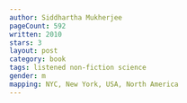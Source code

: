 ```yaml
---
author: Siddhartha Mukherjee
pageCount: 592
written: 2010
stars: 3
layout: post
category: book
tags: listened non-fiction science
gender: m
mapping: NYC, New York, USA, North America
---
```

